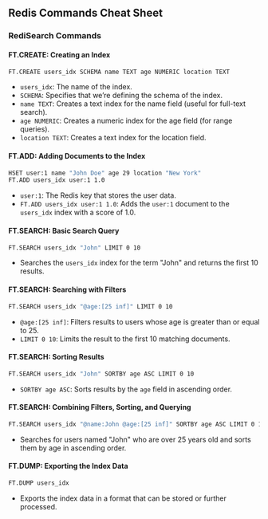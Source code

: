 ## Redis Commands Cheat Sheet

### RediSearch Commands

#### FT.CREATE: Creating an Index
```sh
FT.CREATE users_idx SCHEMA name TEXT age NUMERIC location TEXT
```
- `users_idx`: The name of the index.
- `SCHEMA`: Specifies that we’re defining the schema of the index.
- `name TEXT`: Creates a text index for the name field (useful for full-text search).
- `age NUMERIC`: Creates a numeric index for the age field (for range queries).
- `location TEXT`: Creates a text index for the location field.

#### FT.ADD: Adding Documents to the Index
```sh
HSET user:1 name "John Doe" age 29 location "New York"
FT.ADD users_idx user:1 1.0
```
- `user:1`: The Redis key that stores the user data.
- `FT.ADD users_idx user:1 1.0`: Adds the `user:1` document to the `users_idx` index with a score of 1.0.

#### FT.SEARCH: Basic Search Query
```sh
FT.SEARCH users_idx "John" LIMIT 0 10
```
- Searches the `users_idx` index for the term "John" and returns the first 10 results.

#### FT.SEARCH: Searching with Filters
```sh
FT.SEARCH users_idx "@age:[25 inf]" LIMIT 0 10
```
- `@age:[25 inf]`: Filters results to users whose age is greater than or equal to 25.
- `LIMIT 0 10`: Limits the result to the first 10 matching documents.

#### FT.SEARCH: Sorting Results
```sh
FT.SEARCH users_idx "John" SORTBY age ASC LIMIT 0 10
```
- `SORTBY age ASC`: Sorts results by the `age` field in ascending order.

#### FT.SEARCH: Combining Filters, Sorting, and Querying
```sh
FT.SEARCH users_idx "@name:John @age:[25 inf]" SORTBY age ASC LIMIT 0 10
```
- Searches for users named "John" who are over 25 years old and sorts them by age in ascending order.

#### FT.DUMP: Exporting the Index Data
```sh
FT.DUMP users_idx
```
- Exports the index data in a format that can be stored or further processed.
